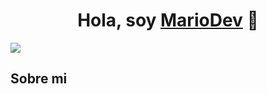 <div align="center">
<h1 align="center">Hola, soy <a href="https://www.mariodev.es">MarioDev</a> 👋</h1>
</div>
<img src="https://postimg.cc/mzj03RLf">


## Sobre mi
